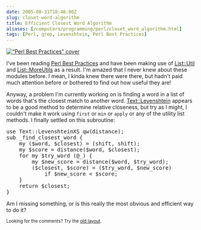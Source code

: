 ```yaml
--- 
date: 2005-08-31T18:48:00Z
slug: closet-word-algorithm
title: Efficient Closest Word Algorithm
aliases: [/computers/programming/perl/closet_word_algorithm.html]
tags: [Perl, grep, Levenshtein, Perl Best Practices]
---
```


<a href="https://www.amazon.com/exec/obidos/ASIN/0596001738/justatheory-20" title="Buy &#x201c;Perl Best Practices&#x201d; on Amazon.com"><img class="left" src="https://images-na.ssl-images-amazon.com/images/P/0596001738.01._AA240_SCLZZZZZZZ_.jpg" alt="&#x201c;Perl Best Practices&#x201d; cover" /></a>

<p>I've been reading <a href="https://www.amazon.com/exec/obidos/ASIN/0596001738/justatheory-20" title="Buy &#x201c;Perl Best Practices&#x201d; on Amazon.com">Perl Best Practices</a> and have been making use of <a href="http://search.cpan.org/dist/List-Util/" title="List::Util on CPAN">List::Util</a> and <a href="http://search.cpan.org/dist/List-MoreUtils/" title="List::MoreUtils on CPAN">List::MoreUtils</a> as a result. I'm amazed that I never knew about these modules before. I mean, I kinda knew there were there, but hadn't paid much attention before or bothered to find out how useful they are!</p>

<p>Anyway, a problem I'm currently working on is finding a word in a list of words that's the closest match to another word. <a href="http://search.cpan.org/dist/Text-Levenshtein/" title="Text::Levenshtein on CPAN">Text::Levenshtein</a> appears to be a good method to determine relative closeness, but try as I might, I couldn't make it work using <code>first</code> or <code>min</code> or <code>apply</code> or any of the utility list methods. I finally settled on this subroutine:</p>

<pre>
use Text::LevenshteinXS qw(distance);
sub _find_closest_word {
    my ($word, $closest) = (shift, shift);
    my $score = distance($word, $closest);
    for my $try_word (@_) {
        my $new_score = distance($word, $try_word);
        ($closest, $score) = ($try_word, $new_score)
            if $new_score &lt; $score;
    }
    return $closest;
}
</pre>

<p>Am I missing something, or is this really the most obvious and efficient way to do it?</p>

<p class="past"><small>Looking for the comments? Try the <a rel="nofollow" href="//past.justatheory.com/computers/programming/perl/closet_word_algorithm.html">old layout</a>.</small></p>


